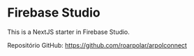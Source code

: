 # Firebase Studio

<!-- Este comentário garante que o Git veja uma nova alteração. -->
<!-- Commit inicial -->
This is a NextJS starter in Firebase Studio.

Repositório GitHub: https://github.com/roarpolar/arpolconnect